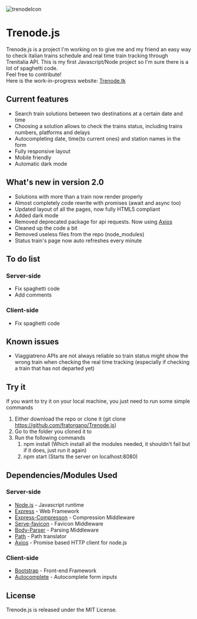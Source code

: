 ![trenodeIcon](https://github.com/fratorgano/Trenode.js/blob/master/public/icon.svg)
# Trenode.js
Trenode.js is a project I'm working on to give me and my friend an easy way to check italian trains schedule and real time train tracking through Trenitalia API. 
This is my first Javascript/Node project so I'm sure there is a lot of spaghetti code. <br/>
Feel free to contribute! <br/>
Here is the work-in-progress website: [Trenode.tk](http://trenode.tk/)

## Current features
* Search train solutions between two destinations at a certain date and time
* Choosing a solution allows to check the trains status, including trains numbers, platforms and delays
* Autocompleting  date, time(to current ones) and station names in the form
* Fully responsive layout
* Mobile friendly
* Automatic dark mode

## What's new in version 2.0
* Solutions with more than a train now render properly
* Almost completely code rewrite with promises (await and async too)
* Updated layout of all the pages, now fully HTML5 compliant
* Added dark mode
* Removed deprecated package for api requests. Now using [Axios](https://github.com/axios/axios)
* Cleaned up the code a bit
* Removed useless files from the repo (node_modules)
* Status train's page now auto refreshes every minute

## To do list
### Server-side
* Fix spaghetti code
* Add comments
### Client-side
* Fix spaghetti code

## Known issues
* Viaggiatreno APIs are not always reliable so train status might show the wrong train when checking the real time tracking (especially if checking a train that has not departed yet)

## Try it
If you want to try it on your local machine, you just need to run some simple commands
1. Either download the repo or clone it (git clone https://github.com/fratorgano/Trenode.js)
1. Go to the folder you cloned it to
1. Run the following commands
    1. npm install (Which install all the modules needed, it shouldn't fail but if it does, just run it again)
    1. npm start (Starts the server on localhost:8080)

## Dependencies/Modules Used
### Server-side
* [Node.js](https://github.com/nodejs/node) - Javascript runtime
* [Express](https://github.com/expressjs/express) - Web Framework
* [Express-Compresson](https://github.com/expressjs/compression) - Compression Middleware
* [Serve-favicon](https://github.com/expressjs/serve-favicon) - Favicon Middleware
* [Body-Parser](https://github.com/expressjs/body-parser) - Parsing Middleware
* [Path](https://github.com/jinder/path) - Path translator
* [Axios](https://github.com/axios/axios) - Promise based HTTP client for node.js
### Client-side
* [Bootstrap](https://github.com/twbs/bootstrap) - Front-end Framework
* [Autocomplete](https://github.com/kraaden/autocomplete) - Autocomplete form inputs

## License
Trenode.js is released under the MIT License.
